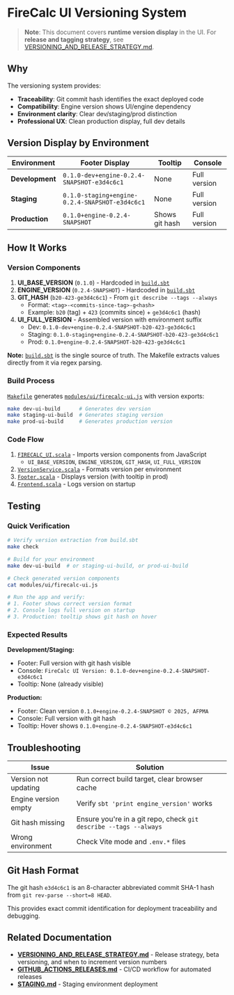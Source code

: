 <!--
SPDX-License-Identifier: AGPL-3.0-or-later
Copyright (C) 2025 Association Française du Poêle Maçonné Artisanal
-->

# FireCalc UI Versioning System

> **Note**: This document covers **runtime version display** in the UI. For **release and tagging strategy**, see [VERSIONING_AND_RELEASE_STRATEGY.md](./VERSIONING_AND_RELEASE_STRATEGY.md).

## Why

The versioning system provides:
- **Traceability**: Git commit hash identifies the exact deployed code
- **Compatibility**: Engine version shows UI/engine dependency
- **Environment clarity**: Clear dev/staging/prod distinction
- **Professional UX**: Clean production display, full dev details

## Version Display by Environment

| Environment | Footer Display | Tooltip | Console |
|-------------|----------------|---------|---------|
| **Development** | `0.1.0-dev+engine-0.2.4-SNAPSHOT-e3d4c6c1` | None | Full version |
| **Staging** | `0.1.0-staging+engine-0.2.4-SNAPSHOT-e3d4c6c1` | None | Full version |
| **Production** | `0.1.0+engine-0.2.4-SNAPSHOT` | Shows git hash | Full version |

## How It Works

### Version Components

1. **UI_BASE_VERSION** (`0.1.0`) - Hardcoded in [`build.sbt`](build.sbt:20)
2. **ENGINE_VERSION** (`0.2.4-SNAPSHOT`) - Hardcoded in [`build.sbt`](build.sbt:17)
3. **GIT_HASH** (`b20-423-ge3d4c6c1`) - From `git describe --tags --always`
   - Format: `<tag>-<commits-since-tag>-g<hash>`
   - Example: `b20` (tag) + `423` (commits since) + `ge3d4c6c1` (hash)
4. **UI_FULL_VERSION** - Assembled version with environment suffix
   - Dev: `0.1.0-dev+engine-0.2.4-SNAPSHOT-b20-423-ge3d4c6c1`
   - Staging: `0.1.0-staging+engine-0.2.4-SNAPSHOT-b20-423-ge3d4c6c1`
   - Prod: `0.1.0+engine-0.2.4-SNAPSHOT-b20-423-ge3d4c6c1`

**Note:** [`build.sbt`](build.sbt:1-1057) is the single source of truth. The Makefile extracts values directly from it via regex parsing.

### Build Process

[`Makefile`](Makefile:95-104) generates [`modules/ui/firecalc-ui.js`](modules/ui/firecalc-ui.js:1) with version exports:

```bash
make dev-ui-build      # Generates dev version
make staging-ui-build  # Generates staging version  
make prod-ui-build     # Generates production version
```

### Code Flow

1. [`FIRECALC_UI.scala`](modules/ui/src/main/scala/afpma/firecalc/ui/FIRECALC_UI.scala:1-24) - Imports version components from JavaScript
   - `UI_BASE_VERSION`, `ENGINE_VERSION`, `GIT_HASH`, `UI_FULL_VERSION`
2. [`VersionService.scala`](modules/ui/src/main/scala/afpma/firecalc/ui/services/VersionService.scala:1-61) - Formats version per environment
3. [`Footer.scala`](modules/ui/src/main/scala/afpma/firecalc/ui/Footer.scala:1-41) - Displays version (with tooltip in prod)
4. [`Frontend.scala`](modules/ui/src/main/scala/afpma/firecalc/ui/Frontend.scala:72) - Logs version on startup

## Testing

### Quick Verification

```bash
# Verify version extraction from build.sbt
make check

# Build for your environment
make dev-ui-build  # or staging-ui-build, or prod-ui-build

# Check generated version components
cat modules/ui/firecalc-ui.js

# Run the app and verify:
# 1. Footer shows correct version format
# 2. Console logs full version on startup
# 3. Production: tooltip shows git hash on hover
```

### Expected Results

**Development/Staging:**
- Footer: Full version with git hash visible
- Console: `FireCalc UI Version: 0.1.0-dev+engine-0.2.4-SNAPSHOT-e3d4c6c1`
- Tooltip: None (already visible)

**Production:**
- Footer: Clean version `0.1.0+engine-0.2.4-SNAPSHOT © 2025, AFPMA`
- Console: Full version with git hash
- Tooltip: Hover shows `0.1.0+engine-0.2.4-SNAPSHOT-e3d4c6c1`

## Troubleshooting

| Issue | Solution |
|-------|----------|
| Version not updating | Run correct build target, clear browser cache |
| Engine version empty | Verify `sbt 'print engine_version'` works |
| Git hash missing | Ensure you're in a git repo, check `git describe --tags --always` |
| Wrong environment | Check Vite mode and `.env.*` files |

## Git Hash Format

The git hash `e3d4c6c1` is an 8-character abbreviated commit SHA-1 hash from `git rev-parse --short=8 HEAD`.

This provides exact commit identification for deployment traceability and debugging.

## Related Documentation

- **[VERSIONING_AND_RELEASE_STRATEGY.md](./VERSIONING_AND_RELEASE_STRATEGY.md)** - Release strategy, beta versioning, and when to increment version numbers
- **[GITHUB_ACTIONS_RELEASES.md](./GITHUB_ACTIONS_RELEASES.md)** - CI/CD workflow for automated releases
- **[STAGING.md](./STAGING.md)** - Staging environment deployment